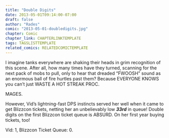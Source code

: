 ```yaml
---
title: "Double Digits"
date: 2013-05-01T09:14:00-07:00
draft: false
author: "Rades"
comic: "2013-05-01-doubledigits.jpg"
chapter: Comic
chapter_link: CHAPTERLINKTEMPLATE
tags: TAGSLISTTEMPLATE
related_comics: RELATEDCOMICTEMPLATE
---
```


I imagine tanks everywhere are shaking their heads in grim recognition of this scene. After all, how many times have they turned, scanning for the next pack of mobs to pull, only to hear that dreaded “FWOOSH” sound as an enormous ball of fire hurtles past them? Because EVERYONE KNOWS you can’t just WASTE A HOT STREAK PROC.


MAGES.


However, Vid’s lightning-fast DPS instincts served her well when it came to get Blizzcon tickets, netting her an unbelievably low ***33rd*** in queue! Double digits on the first Blizzcon ticket queue is ABSURD. On her first year buying tickets, too!


Vid: 1, Blizzcon Ticket Queue: 0.

